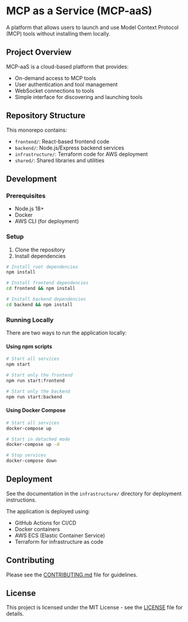 # MCP as a Service (MCP-aaS)

A platform that allows users to launch and use Model Context Protocol (MCP) tools without installing them locally.

## Project Overview

MCP-aaS is a cloud-based platform that provides:
- On-demand access to MCP tools
- User authentication and tool management
- WebSocket connections to tools
- Simple interface for discovering and launching tools

## Repository Structure

This monorepo contains:
- `frontend/`: React-based frontend code
- `backend/`: Node.js/Express backend services
- `infrastructure/`: Terraform code for AWS deployment
- `shared/`: Shared libraries and utilities

## Development

### Prerequisites
- Node.js 18+
- Docker
- AWS CLI (for deployment)

### Setup
1. Clone the repository
2. Install dependencies
```bash
# Install root dependencies
npm install

# Install frontend dependencies
cd frontend && npm install

# Install backend dependencies
cd backend && npm install
```

### Running Locally
There are two ways to run the application locally:

#### Using npm scripts
```bash
# Start all services
npm start

# Start only the frontend
npm run start:frontend

# Start only the backend
npm run start:backend
```

#### Using Docker Compose
```bash
# Start all services
docker-compose up

# Start in detached mode
docker-compose up -d

# Stop services
docker-compose down
```

## Deployment
See the documentation in the `infrastructure/` directory for deployment instructions.

The application is deployed using:
- GitHub Actions for CI/CD
- Docker containers
- AWS ECS (Elastic Container Service)
- Terraform for infrastructure as code

## Contributing
Please see the [CONTRIBUTING.md](CONTRIBUTING.md) file for guidelines.

## License
This project is licensed under the MIT License - see the [LICENSE](LICENSE) file for details.